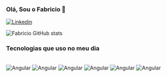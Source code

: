 ### Olá, Sou o Fabricio 👋

[![Linkedin](https://img.shields.io/badge/LinkedIn-0077B5?style=for-the-badge&logo=linkedin&logoColor=white)](https://www.linkedin.com/in/fabricio-mendes-4715461a6/)

![Fabricio GitHub stats](https://github-readme-stats.vercel.app/api?username=fabriciofbmendes&show_icons=true&theme=radical)

### Tecnologias que uso no meu dia

<div style="display: inline_block"><br/>
  
  <img align="center" alt="Angular" src="https://img.shields.io/badge/Angular-DD0031?style=for-the-badge&logo=angular&logoColor=white"/>
  
  <img align="center" alt="Angular" src="https://img.shields.io/badge/.NET-5C2D91?style=for-the-badge&logo=.net&logoColor=white"/>

  <img align="center" alt="Angular" src="https://img.shields.io/badge/C%23-239120?style=for-the-badge&logo=c-sharp&logoColor=white"/>

  <img align="center" alt="Angular" src="https://img.shields.io/badge/TypeScript-007ACC?style=for-the-badge&logo=typescript&logoColor=white"/>

  <img align="center" alt="Angular" src="https://img.shields.io/badge/React_Native-20232A?style=for-the-badge&logo=react&logoColor=61DAFB"/>

  <img align="center" alt="Angular" src="https://img.shields.io/badge/Microsoft_SQL_Server-CC2927?style=for-the-badge&logo=microsoft-sql-server&logoColor=whit"/>
  
</div>







